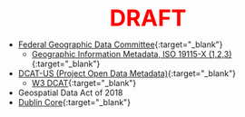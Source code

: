 <div style='text-align: center; color: #ff0000; font-size: 2.5rem; font-weight: bold;'>DRAFT</div>

* [Federal Geographic Data Committee](https://www.fgdc.gov/standards){:target="_blank"}
    * [Geographic Information Metadata, ISO 19115-X (1,2,3)](https://www.fgdc.gov/metadata/iso-suite-of-geospatial-metadata-standards){:target="_blank"}
* [DCAT-US (Project Open Data Metadata)](https://resources.data.gov/resources/dcat-us/){:target="_blank"}
    * [W3 DCAT](https://www.w3.org/TR/vocab-dcat/){:target="_blank"}
* Geospatial Data Act of 2018
* [Dublin Core](https://www.dublincore.org/specifications/dublin-core/dces/){:target="_blank"}